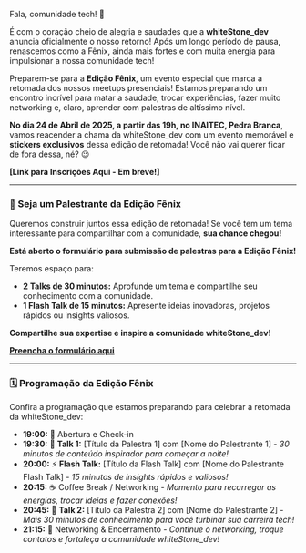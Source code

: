 Fala, comunidade tech! 👋

É com o coração cheio de alegria e saudades que a **whiteStone_dev** anuncia oficialmente o nosso retorno! Após um longo período de pausa, renascemos como a Fênix, ainda mais fortes e com muita energia para impulsionar a nossa comunidade tech!

Preparem-se para a **Edição Fênix**, um evento especial que marca a retomada dos nossos meetups presenciais! Estamos preparando um encontro incrível para matar a saudade, trocar experiências, fazer muito networking e, claro, aprender com palestras de altíssimo nível.

**No dia 24 de Abril de 2025, a partir das 19h, no INAITEC, Pedra Branca**, vamos reacender a chama da whiteStone_dev com um evento memorável e **stickers exclusivos** dessa edição de retomada! Você não vai querer ficar de fora dessa, né? 😉

**[Link para Inscrições Aqui - Em breve!]**

---

### 🎤 Seja um Palestrante da Edição Fênix

Queremos construir juntos essa edição de retomada! Se você tem um tema interessante para compartilhar com a comunidade, **sua chance chegou!**

**Está aberto o formulário para submissão de palestras para a Edição Fênix!**

Teremos espaço para:

- **2 Talks de 30 minutos:** Aprofunde um tema e compartilhe seu conhecimento com a comunidade.
- **1 Flash Talk de 15 minutos:** Apresente ideias inovadoras, projetos rápidos ou insights valiosos.

**Compartilhe sua expertise e inspire a comunidade whiteStone_dev!**

**[Preencha o formulário aqui](https://forms.gle/JP8oAHYzAx8vJmZu5)**

---

### 🗓️ Programação da Edição Fênix

Confira a programação que estamos preparando para celebrar a retomada da whiteStone_dev:

- **19:00:** 🚪 Abertura e Check-in
- **19:30:** 🌟 **Talk 1:** [Título da Palestra 1] com [Nome do Palestrante 1] - _30 minutos de conteúdo inspirador para começar a noite!_
- **20:00:** ⚡ **Flash Talk:** [Título da Flash Talk] com [Nome do Palestrante Flash Talk] - _15 minutos de insights rápidos e valiosos!_
- **20:15:** ☕ Coffee Break / Networking - _Momento para recarregar as energias, trocar ideias e fazer conexões!_
- **20:45:** 🌟 **Talk 2:** [Título da Palestra 2] com [Nome do Palestrante 2] - _Mais 30 minutos de conhecimento para você turbinar sua carreira tech!_
- **21:15:** 🤝 Networking & Encerramento - _Continue o networking, troque contatos e fortaleça a comunidade whiteStone_dev!_
